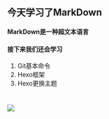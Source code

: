 ## 今天学习了MarkDown
#### MarkDown是一种超文本语言
#### 接下来我们还会学习
1. Git基本命令
1. Hexo框架
1. Hexo更换主题
# ![](https://qgt-style.oss-cn-hangzhou.aliyuncs.com/newcoursep4/g1/g1-2-2/tenor.gif)
